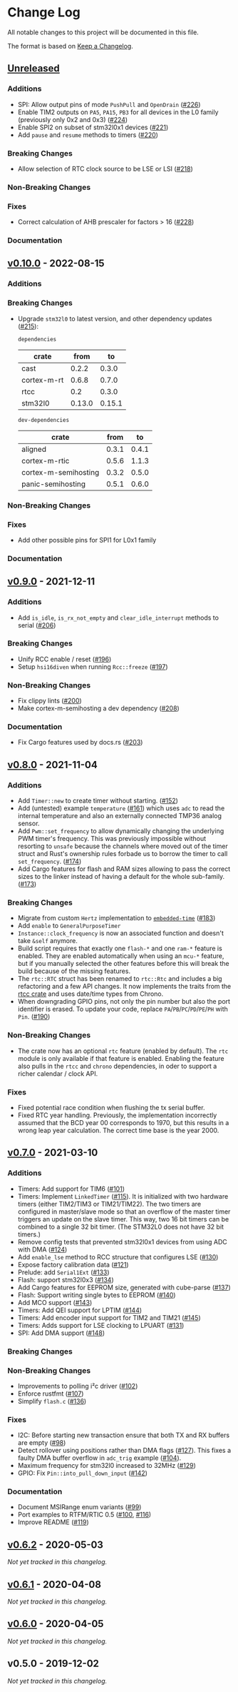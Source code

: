# Change Log

All notable changes to this project will be documented in this file.

The format is based on [Keep a Changelog](http://keepachangelog.com/).

## [Unreleased]

<!-- When making a PR, please update this section. Note: This document should
make upgrading the HAL as painless as possible! If it makes sense, feel free
to add upgrade notes and examples. When adding an issue or PR reference, don't
forget to update the links at the bottom of the changelog as well.-->

### Additions

- SPI: Allow output pins of mode `PushPull` and `OpenDrain` ([#226])
- Enable TIM2 outputs on `PA5`, `PA15`, `PB3` for all devices in the L0 family (previously only 0x2
  and 0x3) ([#224])
- Enable SPI2 on subset of stm32l0x1 devices ([#221])
- Add `pause` and `resume` methods to timers ([#220])

### Breaking Changes

- Allow selection of RTC clock source to be LSE or LSI ([#218])

### Non-Breaking Changes

### Fixes

- Correct calculation of AHB prescaler for factors > 16 ([#228])

### Documentation

## [v0.10.0] - 2022-08-15

### Additions

### Breaking Changes

- Upgrade `stm32l0` to latest version, and other dependency updates ([#215]):

  `dependencies`

  | crate       | from   | to     |
  | ----------- | ------ | ------ |
  | cast        | 0.2.2  | 0.3.0  |
  | cortex-m-rt | 0.6.8  | 0.7.0  |
  | rtcc        | 0.2    | 0.3.0  |
  | stm32l0     | 0.13.0 | 0.15.1 |

  `dev-dependencies`

  | crate                | from  | to    |
  | -------------------- | ----- | ----- |
  | aligned              | 0.3.1 | 0.4.1 |
  | cortex-m-rtic        | 0.5.6 | 1.1.3 |
  | cortex-m-semihosting | 0.3.2 | 0.5.0 |
  | panic-semihosting    | 0.5.1 | 0.6.0 |

### Non-Breaking Changes

### Fixes

- Add other possible pins for SPI1 for L0x1 family

### Documentation

## [v0.9.0] - 2021-12-11

### Additions

- Add `is_idle`, `is_rx_not_empty` and `clear_idle_interrupt` methods to serial ([#206])

### Breaking Changes

- Unify RCC enable / reset ([#196])
- Setup `hsi16diven` when running `Rcc::freeze` ([#197])

### Non-Breaking Changes

- Fix clippy lints ([#200])
- Make cortex-m-semihosting a dev dependency ([#208])

### Documentation

- Fix Cargo features used by docs.rs ([#203])

## [v0.8.0] - 2021-11-04

### Additions

- Add `Timer::new` to create timer without starting. ([#152])
- Add (untested) example `temperature` ([#161]) which uses `adc` to read the internal temperature
  and also an externally connected TMP36 analog sensor.
- Add `Pwm::set_frequency` to allow dynamically changing the underlying PWM timer's frequency. This
  was previously impossible without resorting to `unsafe` because the channels where moved out of
  the timer struct and Rust's ownership rules forbade us to borrow the timer to call
  `set_frequency`. ([#174])
- Add Cargo features for flash and RAM sizes allowing to pass the correct sizes to the linker
  instead of having a default for the whole sub-family. ([#173])

### Breaking Changes

- Migrate from custom `Hertz` implementation to
  [`embedded-time`](https://crates.io/crates/embedded-time) ([#183])
- Add `enable` to `GeneralPurposeTimer`
- `Instance::clock_frequency` is now an associated function and doesn't take `&self` anymore.
- Build script requires that exactly one `flash-*` and one `ram-*` feature is enabled. They are
  enabled automatically when using an `mcu-*` feature, but if you manually selected the other
  features before this will break the build because of the missing features.
- The `rtc::RTC` struct has been renamed to `rtc::Rtc` and includes a big refactoring and a few API
  changes. It now implements the traits from the [rtcc crate](https://docs.rs/rtcc/) and uses
  date/time types from Chrono.
- When downgrading GPIO pins, not only the pin number but also the port identifier is erased. To
  update your code, replace `PA`/`PB`/`PC`/`PD`/`PE`/`PH` with `Pin`. ([#190])

### Non-Breaking Changes

- The crate now has an optional `rtc` feature (enabled by default). The `rtc` module is only
  available if that feature is enabled. Enabling the feature also pulls in the `rtcc` and `chrono`
  dependencies, in oder to support a richer calendar / clock API.

### Fixes

- Fixed potential race condition when flushing the tx serial buffer.
- Fixed RTC year handling. Previously, the implementation incorrectly assumed that the BCD year 00
  corresponds to 1970, but this results in a wrong leap year calculation. The correct time base is
  the year 2000.

## [v0.7.0] - 2021-03-10

### Additions

- Timers: Add support for TIM6 ([#101])
- Timers: Implement `LinkedTimer` ([#115]). It is initialized with two hardware timers (either
  TIM2/TIM3 or TIM21/TIM22). The two timers are configured in master/slave mode so that an overflow
  of the master timer triggers an update on the slave timer. This way, two 16 bit timers can be
  combined to a single 32 bit timer. (The STM32L0 does not have 32 bit timers.)
- Remove config tests that prevented stm32l0x1 devices from using ADC with DMA ([#124])
- Add `enable_lse` method to RCC structure that configures LSE ([#130])
- Expose factory calibration data ([#121])
- Prelude: add `Serial1Ext` ([#133])
- Flash: support stm32l0x3 ([#134])
- Add Cargo features for EEPROM size, generated with cube-parse ([#137])
- Flash: Support writing single bytes to EEPROM ([#140])
- Add MCO support ([#143])
- Timers: Add QEI support for LPTIM ([#144])
- Timers: Add encoder input support for TIM2 and TIM21 ([#145])
- Timers: Adds support for LSE clocking to LPUART ([#131])
- SPI: Add DMA support ([#148])

### Breaking Changes

### Non-Breaking Changes

- Improvements to polling i²c driver ([#102])
- Enforce rustfmt ([#107])
- Simplify `flash.c` ([#136])

### Fixes

- I2C: Before starting new transaction ensure that both TX and RX buffers are empty ([#98])
- Detect rollover using positions rather than DMA flags ([#127]). This fixes a faulty DMA buffer
  overflow in `adc_trig` example ([#104]).
- Maximum frequency for stm32l0 increased to 32MHz ([#129])
- GPIO: Fix `Pin::into_pull_down_input` ([#142])

### Documentation

- Document MSIRange enum variants ([#99])
- Port examples to RTFM/RTIC 0.5 ([#100], [#116])
- Improve README ([#119])

## [v0.6.2] - 2020-05-03

_Not yet tracked in this changelog._

## [v0.6.1] - 2020-04-08

_Not yet tracked in this changelog._

## [v0.6.0] - 2020-04-05

_Not yet tracked in this changelog._

## v0.5.0 - 2019-12-02

_Not yet tracked in this changelog._

<!-- Links to pull requests and issues. -->

[#226]: https://github.com/stm32-rs/stm32l0xx-hal/pull/226
[#228]: https://github.com/stm32-rs/stm32l0xx-hal/pull/228
[#224]: https://github.com/stm32-rs/stm32l0xx-hal/pull/224
[#221]: https://github.com/stm32-rs/stm32l0xx-hal/pull/221
[#220]: https://github.com/stm32-rs/stm32l0xx-hal/pull/218
[#218]: https://github.com/stm32-rs/stm32l0xx-hal/pull/218
[#215]: https://github.com/stm32-rs/stm32l0xx-hal/pull/215
[#208]: https://github.com/stm32-rs/stm32l0xx-hal/pull/208
[#206]: https://github.com/stm32-rs/stm32l0xx-hal/pull/206
[#203]: https://github.com/stm32-rs/stm32l0xx-hal/pull/203
[#200]: https://github.com/stm32-rs/stm32l0xx-hal/pull/200
[#197]: https://github.com/stm32-rs/stm32l0xx-hal/pull/197
[#196]: https://github.com/stm32-rs/stm32l0xx-hal/pull/196
[#190]: https://github.com/stm32-rs/stm32l0xx-hal/pull/190
[#183]: https://github.com/stm32-rs/stm32l0xx-hal/pull/183
[#174]: https://github.com/stm32-rs/stm32l0xx-hal/pull/174
[#173]: https://github.com/stm32-rs/stm32l0xx-hal/pull/173
[#161]: https://github.com/stm32-rs/stm32l0xx-hal/issues/161
[#152]: https://github.com/stm32-rs/stm32l0xx-hal/pull/152
[#148]: https://github.com/stm32-rs/stm32l0xx-hal/pull/148
[#145]: https://github.com/stm32-rs/stm32l0xx-hal/pull/145
[#144]: https://github.com/stm32-rs/stm32l0xx-hal/pull/144
[#143]: https://github.com/stm32-rs/stm32l0xx-hal/pull/143
[#142]: https://github.com/stm32-rs/stm32l0xx-hal/pull/142
[#140]: https://github.com/stm32-rs/stm32l0xx-hal/pull/140
[#137]: https://github.com/stm32-rs/stm32l0xx-hal/pull/137
[#136]: https://github.com/stm32-rs/stm32l0xx-hal/pull/136
[#134]: https://github.com/stm32-rs/stm32l0xx-hal/pull/134
[#133]: https://github.com/stm32-rs/stm32l0xx-hal/pull/133
[#131]: https://github.com/stm32-rs/stm32l0xx-hal/pull/131
[#130]: https://github.com/stm32-rs/stm32l0xx-hal/pull/130
[#129]: https://github.com/stm32-rs/stm32l0xx-hal/pull/129
[#127]: https://github.com/stm32-rs/stm32l0xx-hal/pull/127
[#124]: https://github.com/stm32-rs/stm32l0xx-hal/pull/124
[#121]: https://github.com/stm32-rs/stm32l0xx-hal/pull/121
[#119]: https://github.com/stm32-rs/stm32l0xx-hal/pull/119
[#116]: https://github.com/stm32-rs/stm32l0xx-hal/pull/116
[#115]: https://github.com/stm32-rs/stm32l0xx-hal/pull/115
[#107]: https://github.com/stm32-rs/stm32l0xx-hal/pull/107
[#104]: https://github.com/stm32-rs/stm32l0xx-hal/issues/104
[#102]: https://github.com/stm32-rs/stm32l0xx-hal/pull/102
[#101]: https://github.com/stm32-rs/stm32l0xx-hal/pull/101
[#100]: https://github.com/stm32-rs/stm32l0xx-hal/pull/100
[#99]: https://github.com/stm32-rs/stm32l0xx-hal/pull/99
[#98]: https://github.com/stm32-rs/stm32l0xx-hal/pull/98

<!-- Links to version diffs. -->

[unreleased]: https://github.com/stm32-rs/stm32l0xx-hal/compare/v0.9.0...HEAD
[v0.10.0]: https://github.com/stm32-rs/stm32l0xx-hal/compare/v0.9.0...v0.10.0
[v0.9.0]: https://github.com/stm32-rs/stm32l0xx-hal/compare/v0.8.0...v0.9.0
[v0.8.0]: https://github.com/stm32-rs/stm32l0xx-hal/compare/v0.7.0...v0.8.0
[v0.7.0]: https://github.com/stm32-rs/stm32l0xx-hal/compare/v0.6.2...v0.7.0
[v0.6.2]: https://github.com/stm32-rs/stm32l0xx-hal/compare/v0.6.1...v0.6.2
[v0.6.1]: https://github.com/stm32-rs/stm32l0xx-hal/compare/v0.6.0...v0.6.1
[v0.6.0]: https://github.com/stm32-rs/stm32l0xx-hal/compare/v0.5.0...v0.6.0
